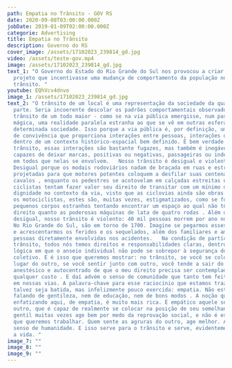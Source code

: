 ```yaml
---
path: Empatia no Trânsito - GOV RS
date: 2020-09-08T03:00:00.000Z
jobDate: 2019-01-09T02:00:00.000Z
categorie: Advertising
title: Empatia no Trânsito
description: Governo do RS
cover_image: /assets/17102023_239814_gd.jpg
video: /assets/teste-gov.mp4
image: /assets/17102023_239814_gd.jpg
text_1: "O Governo do Estado do Rio Grande do Sul nos provocou a criar um
  projeto que incentivasse uma mudança de comportamento da população no
  trânsito. "
youtube: EQhVcv4dnvo
image_1: /assets/17102023_239814_gd.jpg
text_2: "O trânsito de um local é uma representação da sociedade da qual faz
  parte. Seria incoerente descolar os padrões comportamentais observados no
  trânsito de um todo maior - como se na via pública emergisse, num passe de
  mágica, uma realidade paralela estranha ao que se vê em outras esferas de
  determinada sociedade. Isso porque a via pública é, por definição, um espaço
  de convivência que proporciona interações entre pessoas, interações que se dão
  dentro de um contexto histórico-espacial bem definido. É bem verdade que, no
  trânsito, essas interações são bastante fugazes, mas também é inegável que são
  capazes de deixar marcas, positivas ou negativas, passageiras ou indeléveis,
  em todos que nelas se envolvem.   Nosso trânsito é desigual e violento.
  Desigual porque os modais rodoviários nadam de braçada em ruas e estradas
  projetadas para que motores potentes coloquem a desfilar suas centenas de
  cavalos , enquanto os pedestres se acotovelam em calçadas estreitas e os
  ciclistas tentam fazer valer seu direito de transitar com um mínimo de
  dignidade no contexto da via, visto que as ciclovias ainda são obras raras. Já
  os motociclistas, estes são, muitas vezes, estigmatizados, como se fossem
  pequenos corpos estranhos tentando encontrar um espaço ao qual não têm tanto
  direito quanto as poderosas máquinas de lata de quatro rodas . Além de
  desigual, nosso trânsito é violento: 40 mil pessoas morrem por ano no Brasil.
  No Rio Grande do Sul, são em torno de 1700. Imagine se pegarmos esses números
  e acrescentarmos os feridos e os sequelados, além dos familiares e amigos das
  pessoas diretamente envolvidas nos acidentes.   Na condição de partícipes do
  trânsito, todos nós temos direitos e responsabilidades claras, dentro de uma
  lógica em que o anseio individual não pode se sobrepor à segurança do
  coletivo. E é isso que queremos mostrar: no trânsito, se você se colocar no
  lugar do outro, se você sentir junto com outro, você tende a sair do estado
  anestésico e autocentrado de que o meu direito precisa ser contemplado a
  qualquer custo . E daí advém o senso de comunidade que tanto tem feito falta
  em nossas vias. A palavra-chave para esse raciocínio que estamos trazendo
  talvez seja batida, mas infelizmente pouco exercida: empatia. Não estamos
  falando de gentileza, nem de educação, nem de bons modos . A noção que estamos
  enfatizando aqui, de empatia, é muito mais rica. É empático aquele sente com o
  outro, que é capaz de realmente se colocar na posição de seu semelhante. O
  gentil muitas vezes age bem por medo da reprovação social, e não é essa noção
  que queremos trabalhar. Quem sente as agruras do outro, age melhor. Age com
  senso de humanidade. E isso serve para o trânsito e serve, evidentemente, para
  a vida. "
image_7: ""
image_8: ""
image_9: ""
---
```

